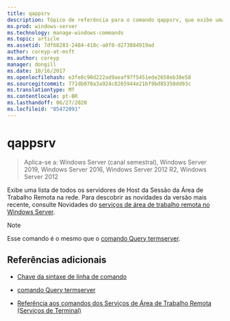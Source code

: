 ```yaml
---
title: qappsrv
description: Tópico de referência para o comando qappsrv, que exibe uma lista de todos os servidores de Host da Sessão da Área de Trabalho Remota na rede.
ms.prod: windows-server
ms.technology: manage-windows-commands
ms.topic: article
ms.assetid: 7df68283-2484-418c-a8f0-d273884919ad
author: coreyp-at-msft
ms.author: coreyp
manager: dongill
ms.date: 10/16/2017
ms.openlocfilehash: e3fe8c90d222ad9aeaf97f5451ede2658eb38e58
ms.sourcegitcommit: 771db070a3a924c8265944e21bf9bd85350dd93c
ms.translationtype: MT
ms.contentlocale: pt-BR
ms.lasthandoff: 06/27/2020
ms.locfileid: "85472091"
---
```

# <a name="qappsrv"></a>qappsrv

> Aplica-se a: Windows Server (canal semestral), Windows Server 2019, Windows Server 2016, Windows Server 2012 R2, Windows Server 2012

Exibe uma lista de todos os servidores de Host da Sessão da Área de Trabalho Remota na rede. Para descobrir as novidades da versão mais recente, consulte Novidades do [serviços de área de trabalho remota no Windows Server](https://docs.microsoft.com/previous-versions/windows/it-pro/windows-server-2012-R2-and-2012/dn283323(v=ws.11)).

> [!NOTE]
> Esse comando é o mesmo que o [comando Query termserver](query-termserver.md).

## <a name="additional-references"></a>Referências adicionais

- [Chave da sintaxe de linha de comando](command-line-syntax-key.md)

- [comando Query termserver](query-termserver.md)

- [Referência aos comandos dos Serviços de Área de Trabalho Remota (Serviços de Terminal)](remote-desktop-services-terminal-services-command-reference.md)
